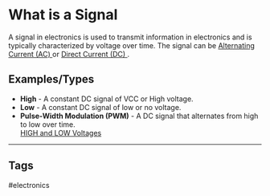 # What is a Signal

A signal in electronics is used to transmit information in electronics and is typically characterized by voltage over time. The signal can be [Alternating Current (AC)  ](../202110281820/README.md) or [Direct Current (DC) ](../202110281823/README.md).  

## Examples/Types
* **High** - A constant DC signal of VCC or High voltage.  
* **Low** - A constant DC signal of low or no voltage.  
* **Pulse-Width Modulation (PWM)** - A DC signal that alternates from high to low over time.   
[HIGH and LOW Voltages ](../202305121857/README.md)  
* **

## Tags
#electronics
